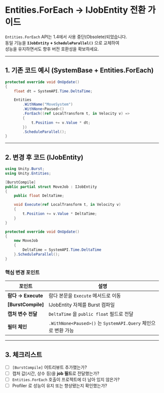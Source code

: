 # Entities.ForEach → IJobEntity 전환 가이드

`Entities.ForEach` API는 1.4에서 사용 중단(Obsolete)되었습니다.  
동일 기능을 **`IJobEntity` + `ScheduleParallel()`** 으로 교체하여  
성능을 유지하면서도 향후 버전 호환성을 확보하세요.

---

## 1. 기존 코드 예시 (SystemBase + Entities.ForEach)

```csharp
protected override void OnUpdate()
{
    float dt = SystemAPI.Time.DeltaTime;

    Entities
        .WithName("MoveSystem")
        .WithNone<Paused>()
        .ForEach((ref LocalTransform t, in Velocity v) =>
        {
            t.Position += v.Value * dt;
        })
        .ScheduleParallel();
}
```

---

## 2. 변경 후 코드 (IJobEntity)

```csharp
using Unity.Burst;
using Unity.Entities;

[BurstCompile]
public partial struct MoveJob : IJobEntity
{
    public float DeltaTime;

    void Execute(ref LocalTransform t, in Velocity v)
    {
        t.Position += v.Value * DeltaTime;
    }
}

protected override void OnUpdate()
{
    new MoveJob
    {
        DeltaTime = SystemAPI.Time.DeltaTime
    }.ScheduleParallel();
}
```

### 핵심 변경 포인트
| 포인트 | 설명 |
|--------|------|
| **람다 → Execute** | 람다 본문을 `Execute` 메서드로 이동 |
| **[BurstCompile]** | IJobEntity 자체를 Burst 컴파일 |
| **캡처 변수 전달** | `DeltaTime` 을 `public float` 필드로 전달 |
| **필터 체인** | `.WithNone<Paused>()` 는 `SystemAPI.Query` 체인으로 변환 가능 |

---

## 3. 체크리스트

- [ ] `[BurstCompile]` 어트리뷰트 추가했는가?  
- [ ] 캡처 값(시간, 상수 등)을 **job 필드**로 전달했는가?  
- [ ] `Entities.ForEach` 호출이 프로젝트에 더 남아 있지 않은가?  
- [ ] Profiler 로 성능이 유지 또는 향상됐는지 확인했는가?  
